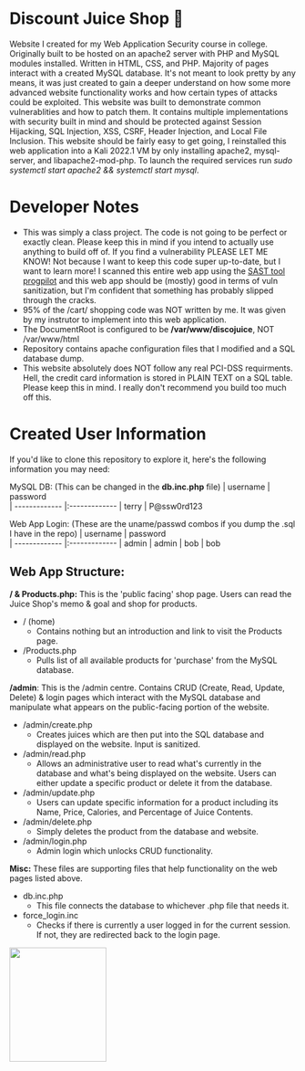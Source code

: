 # Discount Juice Shop 🧃
Website I created for my Web Application Security course in college. Originally built to be hosted on an apache2 server with PHP and MySQL modules installed. Written in HTML, CSS, and PHP. Majority of pages interact with a created MySQL database. It's not meant to look pretty by any means, it was just created to gain a deeper understand on how some more advanced website functionality works and how certain types of attacks could be exploited. This website was built to demonstrate common vulnerablities and how to patch them. It contains multiple implementations with security built in mind and should be protected against Session Hijacking, SQL Injection, XSS, CSRF, Header Injection, and Local File Inclusion. This website should be fairly easy to get going, I reinstalled this web application into a Kali 2022.1 VM by only installing apache2, mysql-server, and libapache2-mod-php. To launch the required services run _sudo systemctl start apache2 && systemctl start mysql_.

# Developer Notes 
- This was simply a class project. The code is not going to be perfect or exactly clean. Please keep this in mind if you intend to actually use anything to build off of. If you find a vulnerability PLEASE LET ME KNOW! Not because I want to keep this code super up-to-date, but I want to learn more! I scanned this entire web app using the [SAST tool progpilot](https://github.com/designsecurity/progpilot) and this web app should be (mostly) good in terms of vuln sanitization, but I'm confident that something has probably slipped through the cracks.
- 95% of the /cart/ shopping code was NOT written by me. It was given by my instrutor to implement into this web application.
- The DocumentRoot is configured to be **/var/www/discojuice**, NOT /var/www/html
- Repository contains apache configuration files that I modified and a SQL database dump.
- This website absolutely does NOT follow any real PCI-DSS requirments. Hell, the credit card information is stored in PLAIN TEXT on a SQL table. Please keep this in mind. I really don't recommend you build too much off this.

# Created User Information
If you'd like to clone this repository to explore it, here's the following information you may need:

MySQL DB: 
(This can be changed in the **db.inc.php** file)
| username      | password      
| ------------- |:-------------
| terry         | P@ssw0rd123  

Web App Login:
(These are the uname/passwd combos if you dump the .sql I have in the repo)
| username      | password      
| ------------- |:-------------
| admin         | admin
| bob           | bob

## Web App Structure:
**/ & Products.php:** This is the 'public facing' shop page. Users can read the Juice Shop's memo & goal and shop for products.
- / (home)
  - Contains nothing but an introduction and link to visit the Products page.
- /Products.php
  - Pulls list of all available products for 'purchase' from the MySQL database.  

**/admin**: This is the /admin centre. Contains CRUD (Create, Read, Update, Delete) & login pages which interact with the MySQL database and manipulate what appears on the public-facing portion of the website.
- /admin/create.php
  - Creates juices which are then put into the SQL database and displayed on the website. Input is sanitized.
- /admin/read.php
  -  Allows an administrative user to read what's currently in the database and what's being displayed on the website. Users can either update a specific product or delete it from the database.
- /admin/update.php
  - Users can update specific information for a product including its Name, Price, Calories, and Percentage of Juice Contents.
- /admin/delete.php
  - Simply deletes the product from the database and website. 
- /admin/login.php
  - Admin login which unlocks CRUD functionality.

**Misc:** These files are supporting files that help functionality on the web pages listed above.
- db.inc.php
  - This file connects the database to whichever .php file that needs it.
- force_login.inc
  -  Checks if there is currently a user logged in for the current session. If not, they are redirected back to the login page.

<img src="https://juice-shop.herokuapp.com/assets/public/images/JuiceShop_Logo.png" height="200" width="170"></img>
